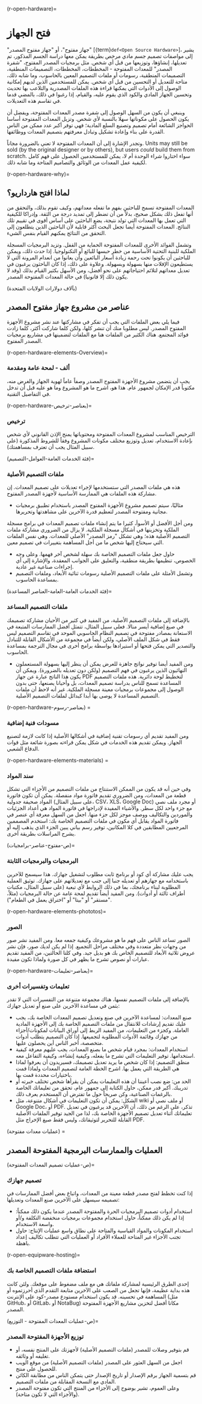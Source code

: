 (r-open-hardware)=
# فتح الجهاز

"جهاز مفتوح"، أو "جهاز مفتوح المصدر" [{term}`def<Open Source Hardware>`]، يشير إلى مواصفات تصميم جسم مادي مرخص بطريقة يمكن معها دراسة الجسم المذكور، تم تعديلها، إنشاؤها، وتوزيعها من قبل أي شخص. مثل برمجيات المصدر المفتوح، "شفرة المصدر" للمعدات المفتوحة - المخططات، المخططات، التصميمات المنطقية، التصميمات المنطقية، رسومات أو ملفات التصميم المعين بالحاسوب، وما شابه ذلك، متاحة للتعديل أو التحسين من قبل أي شخص. يمكن للمستخدمين الذين لديهم إمكانية الوصول إلى الأدوات التي يمكنها قراءة هذه الملفات المصدرية والتلاعب بها تحديث وتحسين الجهاز المادي والكود الذي يقوم عليه، والقيام، إذا رغبوا في ذلك، بالمضي قدما في تقاسم هذه التعديلات.

وينبغي أن يكون من السهل الوصول إلى شفرة مصدر المعدات المفتوحة، ويفضل أن يكون الحصول على مكوناتها سهلا بالنسبة لأي شخص. وتزيل المعدات المفتوحة أساسا الحواجز الشائعة أمام تصميم وتصنيع السلع المادية؛ فهي توفر أكبر عدد ممكن من الناس القدرة على بناء وإعادة تشكيل وتبادل معرفتهم بتصميم المعدات ووظائفها.

وتجدر الإشارة إلى أن المعدات المفتوحة لا تعني بالضرورة مجاناً. Units may still be sold (by the original designer or by others), but users *could* build them from scratch. سواء اختاروا شراء الوحدة أم لا، يمكن للمستخدمين الحصول على فهم كامل لكيفية عمل المعدات من الوثائق والتصاميم المتاحة وما شابه ذلك.

(r-open-hardware-why)=
## لماذا افتح هارداريو؟

المعدات المفتوحة تسمح للباحثين بفهم ما تفعله معداتهم، وكيف تقوم بذلك، والتحقق من أنها تفعل ذلك بشكل صحيح، بدلاً من أن تضطر إلى تمديد درجة من الثقة. وإدراكا للكيفية التي تعمل بها المعدات التي تولد نتيجة، يضع الباحثين على أساس أقوى في تقييم تلك النتائج. المعدات المفتوحة أيضا تجعل البحث أكثر قابلية لأن الباحثين الذين يتطلعون إلى التحقق من النتائج يمكنهم القيام بنفس الشيء.

وتشمل الفوائد الأخرى للمعدات المفتوحة الحماية من القفل. وتزيد البرمجيات المسجلة الملكية للبنية التحتية الأساسية من خطر حبسها للبائع أو التكنولوجيا. إذا حدث ذلك، ويمكن للباحثين أن يكونوا تحت رحمة زيادة أسعار البائعين وأن يعانوا من انعدام المرونة التي لا يستطيعون الإفلات منها بسهولة وبسهولة. وعلاوة على ذلك، إذا كان الباحثون يرغبون في تعديل معداتهم لتلائم احتياجاتهم على نحو أفضل، ومن الأسهل بكثير القيام بذلك (وقد لا يكون ذلك إلا قانونيا) في حالة المعدات المفتوحة المصدر.

(بآلاف دولارات الولايات المتحدة)
## عناصر من مشروع جهاز مفتوح المصدر

فيما يلي بعض الملفات التي يجب أن تفكر في مشاركتها عند نشر مشروع الأجهزة المفتوح المصدر. ليس مطلوبا منك أن تنشر كلها، ولكن كلما شاركت أكثر، كلما زادت فوائد المجتمع. هناك الكثير من الملفات هنا مع الملفات لتضمينها في مشاريع برمجيات المصدر المفتوح.

(r-open-hardware-elements-Overview)=
### ألف - لمحة عامة ومقدمة
يجب أن يتضمن مشروع الأجهزة المفتوح المصدر وصفاً عاماً لهوية الجهاز والغرض منه، مكتوباً قدر الإمكان لجمهور عام. هذا هو، اشرح ما هو المشروع وما هو عليه قبل أن تدخل في التفاصيل التقنية.

(r-open-hardware-بعناصر-ترخيص)=
### ترخيص
الترخيص المناسب لمشروع المعدات المفتوحة ومحتوياتها يمنح الإذن القانوني لأي شخص بإعادة الاستخدام، تعديل وتوزيع مختلف مكونات المشروع وفقاً للشروط المذكورة (على سبيل المثال يجب أن تعترف بمساهمتك).

(فئة الخدمات العامة-العوامل-التصميم)=
### ملفات التصميم الأصلية

هذه هي ملفات المصدر التي ستستخدمها لإجراء تعديلات على تصميم المعدات. إن مشاركة هذه الملفات هي الممارسة الأساسية لأجهزة المصدر المفتوح.
- مثاليًا، سيتم تصميم مشروع الأجهزة المفتوح المصدر باستخدام تطبيق برمجيات مجانية ومفتوحة المصدر لتعظيم قدرة الآخرين على مشاهدتها وتحريرها.

ومن أجل الأفضل أو الأسوأ، كثيرا ما يتم إنشاء ملفات تصميم المعدات في برامج مسجلة الملكية وتخزينها في أشكال مسجلة الملكية. لا يزال من الضروري مشاركة ملفات التصميم الأصلية هذه؛ وهي تشكل "رمز المصدر" الأصلي للمعدات. وهي نفس الملفات التي سيحتاج إليها شخص ما من أجل المساهمة بتغييرات في تصميم معين.
- حاول جعل ملفات التصميم الخاصة بك سهلة لشخص آخر فهمها. وعلى وجه الخصوص، تنظيمها بطريقة منطقية، والتعليق على الجوانب المعقدة، والإشارة إلى أي إجراءات صناعية غير عادية.
- وتشمل الأمثلة على ملفات التصميم الأصلية رسومات ثنائية الأبعاد، وملفات التصميم بمساعدة الحاسوب.

(فئة الخدمات العامة-العامة-العناصر المساعدة)=
### ملفات التصميم المساعد

بالإضافة إلى ملفات التصميم الأصلية، من المفيد في كثير من الأحيان مشاركة تصميمك في صيغ إضافية أيسر منالا. فعلى سبيل المثال، تتمثل أفضل الممارسات المتبعة في الاستعانة بمصادر مفتوحة في تصميم النظام الحاسوبي الموحد في تقاسم التصميم ليس فقط في شكل الملف الأصلي، ولكن أيضاً في مجموعة من الأشكال القابلة للتبادل والتصدير التي يمكن فتحها أو استيرادها بواسطة برامج أخرى في مجال الترجمة بمساعدة الحاسوب.
- ومن المفيد أيضا توفير نواتج جاهزة للعرض يمكن أن ينظر إليها بسهولة المستعملون النهائيون الذين يرغبون في فهم التصميم (ولكن دون تعديله بالضرورة). ويمكن أن يكون هذا الناتج عبارة عن جهاز PDF لتخطيط لوحة دائرية. هذه ملفات التصميم المساعدة تسمح للناس بدراسة تصميم المعدات، بل وأحيانا يصنعها، حتى بدون الوصول إلى مجموعات برمجيات معينة مسجلة الملكية. غير أنه لاحظ أن ملفات التصميم المساعدة لا يوصى بها أبدا كبدائل لملفات التصميم الأصلية.

(r-open-hardware-بعناصر-رسوم) =
### مسودات فنية إضافية
ومن المفيد تقديم أي رسومات تقنية إضافية في أشكالها الأصلية إذا كانت لازمة لتصنيع الجهاز. ويمكن تقديم هذه الخدمات في شكل يمكن قراءته بصورة شائعة مثل قوات الدفاع الشعبي.

(r-open-hardware-elements-materials) =
### سند المواد

وفي حين أنه قد يكون من الممكن الاستنتاج من ملفات التصميم من الأجزاء التي تشكل قطعة من المعدات، ومن الضروري تقديم فاتورة مواد منفصلة. يمكن أن تكون فاتورة المواد صحيفة جدولية (على سبيل المثال، CSV، XLS، Google Doc) أو مجرد ملف نصي مع جزء واحد لكل سطر. والأشياء المفيدة لإدراجها في فاتورة المواد هي أعداد الجزئيات والموردين والتكاليف ووصف موجز لكل جزء منها. اجعل من السهل معرفة أي عنصر في فاتورة المواد يقابل أي مكون في ملفات التصميم الخاصة بك: استخدم المصممين المرجعيين المطابقين في كلا المكانين، توفير رسم بياني يبين الجزء الذي يذهب إليه أو يشرح المراسلات بطريقة أخرى.

(ص-مفتوح-عناصر-برامجيات)=
### البرمجيات والبرمجيات الثابتة

يجب عليك مشاركة أي كود أو برنامج ثابت مطلوب لتشغيل جهازك. هذا سيسمح للآخرين باستخدامه مع جهازهم أو تعديله جنبا إلى جنب مع تعديلاتهم على جهازك. توثيق العملية المطلوبة لبناء برنامجك، بما في ذلك الروابط لأي تبعية (على سبيل المثال، مكتبات أطراف ثالثة أو أدوات). ومن المفيد أيضاً تقديم لمحة عامة عن حالة البرمجيات (مثلاً، "مستقر" أو "بيتا" أو "اختراق يعمل في الطعام").

(r-open-hardware-elements-phototos)=
### الصور
الصور تساعد الناس على فهم ما هو مشروعك وكيفية جمعه معا. ومن المفيد نشر صور من وجهات نظر متعددة وفي مختلف مراحل التجميع. إذا لم يكن لديك صور، فإن نشر عروض ثلاثية الأبعاد للتصميم الخاص بك هو بديل جيد. وفي كلتا الحالتين، من المفيد تقديم عبارات أو نصوص تشرح ما يظهر في كل صورة ولماذا تكون مفيدة.

(r-open-hardware-بعناصر-تعليمات)=
### تعليمات وتفسيرات أخرى

بالإضافة إلى ملفات التصميم نفسها، هناك مجموعة متنوعة من التفسيرات التي لا تقدر بثمن في مساعدة الآخرين على صنع أو تعديل جهازك:
- صنع المعدات: لمساعدة الآخرين في صنع وتعديل تصميم المعدات الخاصة بك، يجب عليك تقديم إرشادات للانتقال من ملفات التصميم الخاصة بك إلى الأجهزة المادية العاملة. وكجزء من التعليمات، من المفيد الربط إلى أوراق البيانات لمكونات/أجزاء من جهازك وقائمة الأدوات المطلوبة لتجميعها. إذا كان التصميم يتطلب أدوات متخصصة، أخبر الناس أين يحصلون عليها.
- استخدام المعدات: بمجرد قيام شخص ما بصنع المعدات، يجب عليهم معرفة كيفية استخدامها. توفير التعليمات التي تشرح ما يفعله، وكيفية إنشاءه، وكيفية التفاعل معه.
- منطق التصميم: إذا كان شخص ما يريد تعديل تصميمك، فسيريدون أن يعرفوا لماذا هي الطريقة التي يعمل بها. اشرح الخطة العامة لتصميم المعدات ولماذا قمت باختيارات محددة قمت بها.
- الحد من: ضع نصب أعيننا أن هذه التعليمات يمكن أن يقرأها شخص تختلف خبرته أو تدريبك. أكبر قدر ممكن، حاول الكتابة إلى جمهور عام، تحقق من تعليماتك الخاصة بالرغمات الصناعية، وكن صريحاً حول ما تفترض أن المستخدم يعرف ذلك.
- الشكل: يمكن أن تكون التعليمات في أشكال متنوعة، مثل wiki أو ملف نصي أو Google Doc، أو PDF. تذكر، على الرغم من ذلك، أن الآخرين قد يرغبون في تعديل تعليماتك أثناء تعديل تصميم الأجهزة الخاصة بك، لذا من الجيد توفير الملفات الأصلية القابلة للتحرير لتوثيقاتك، وليس فقط صيغ الإخراج مثل PDF.

(عمليات معدات مفتوحة) =
## العمليات والممارسات البرمجية المفتوحة المصدر

(ص-عمليات تصميم المعدات المفتوحة)=
### تصميم جهازك

إذا كنت تخطط لفتح مصدر قطعة معينة من المعدات، واتباع بعض أفضل الممارسات في تصميمه سيسهل على الآخرين صنع المعدات وتعديلها:

- استخدام أدوات تصميم البرمجيات الحرة والمفتوحة المصدر عندما يكون ذلك ممكناً: إذا لم يكن ذلك ممكناً، حاول استخدام مجموعات برمجيات منخفضة التكلفة و/أو واسعة الاستخدام.
- استخدام المكونات والمواد القياسية والمتاحة على نطاق واسع عمليات الإنتاج: حاول تجنب الأجزاء غير المتاحة للعملاء الأفراد أو العمليات التي تتطلب تكاليف إعداد باهظة.

(r-open-equipware-hosting)=
### استضافة ملفات التصميم الخاصة بك

إحدى الطرق الرئيسية لمشاركة ملفاتك هي مع ملف مضغوط على موقعك. ولئن كانت هذه بداية عظيمة، فإنها تجعل من الصعب على الآخرين متابعة التقدم الذي أحرزتموه أو المساهمة في تحسينه. قد يكون استخدام مستودع مصدر-كود على الإنترنت (مثل GitHub، أو GitLab، أو NotaBug) مكانا أفضل لتخزين مشاريع الأجهزة المفتوحة المصدر.

(ص-عمليات المعدات المفتوحة - التوزيع)=
### توزيع الأجهزة المفتوحة المصدر

- قم بتوفير وصلات للمصدر (ملفات التصميم الأصلية) لأجهزتك على المنتج نفسه، أو تغليفه أو وثائقه.
- اجعل من السهل العثور على المصدر (ملفات التصميم الأصلية) من موقع الويب للحصول على منتج.
- قم بتسمية الجهاز برقم الإصدار أو تاريخ الإصدار حتى يتمكن الناس من مطابقة الكائن المادي مع النسخة المقابلة من ملفات التصميم.
- وعلى العموم، تشير بوضوح إلى الأجزاء من المنتج التي تكون مفتوحة المصدر (والأجزاء التي لا تكون متاحة).

